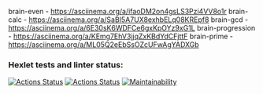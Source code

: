 brain-even - https://asciinema.org/a/ifaoDM2on4gsLS3Pzi4VV8o1r 
brain-calc - https://asciinema.org/a/SaBI5A7UX8exhbELq08KREpf8
brain-gcd - https://asciinema.org/a/6E30sK6WDFCe6gxKpOYz9xG1L
brain-progression - https://asciinema.org/a/KEmg7EhV3jjqZxKBdYdCFjttF
brain-prime - https://asciinema.org/a/ML05Q2eEbSsOZcUFwAgYADXGb

### Hexlet tests and linter status:
[![Actions Status](https://github.com/edji777/frontend-project-lvl1/workflows/hexlet-check/badge.svg)](https://github.com/edji777/frontend-project-lvl1/actions)
[![Actions Status](https://github.com/edji777/frontend-project-lvl1/workflows/Linter/badge.svg)](https://github.com/edji777/frontend-project-lvl1/actions)
[![Maintainability](https://api.codeclimate.com/v1/badges/f3c21a3d01a8dd295e0f/maintainability)](https://codeclimate.com/github/edji777/frontend-project-lvl1/maintainability)
